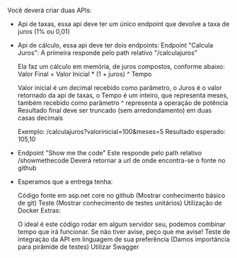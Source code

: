 Você deverá criar duas APIs:

- Api de taxas, essa api deve ter um único endpoint que devolve a taxa de juros (1% ou 0,01)

- Api de cálculo, essa api deve ter dois endpoints: 
    Endpoint "Calcula Juros":
      A primeira responde pelo path relativo "/calculajuros"
      
     Ela faz um cálculo em memória, de juros compostos, conforme abaixo: Valor Final = Valor Inicial * (1 + juros) ^ Tempo
      
     Valor inicial é um decimal recebido como parâmetro, o Juros é o valor retornado da api de taxas, o Tempo é um inteiro, que representa meses, também recebido como parâmetro ^ representa a operação de potência Resultado final deve ser truncado (sem arredondamento) em duas casas decimais
      
     Exemplo: /calculajuros?valorinicial=100&meses=5 Resultado esperado: 105,10

- Endpoint "Show me the code"
  Este responde pelo path relativo /showmethecode Deverá retornar a url de onde encontra-se o fonte no github

- Esperamos que a entrega tenha:

  Código fonte em asp.net core no github (Mostrar conhecimento básico de git)
  Teste (Mostrar conhecimento de testes unitários)
  Utilização de Docker
  Extras:
  
  O ideal é este código rodar em algum servidor seu, podemos combinar tempo que irá funcionar. Se não tiver avise, peço que me avise!
  Teste de integração da API em linguagem de sua preferência (Damos importância para pirâmide de testes)
  Utilizar Swagger
